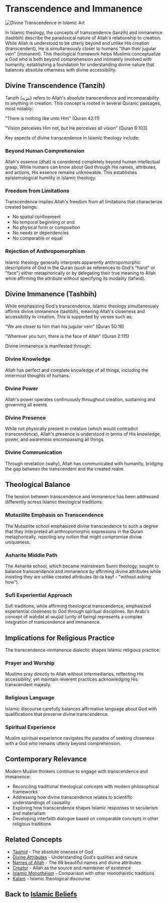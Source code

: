 # Transcendence and Immanence

![Divine Transcendence in Islamic Art](transcendence.jpg)

In Islamic theology, the concepts of transcendence (tanzih) and immanence (tashbih) describe the paradoxical nature of Allah's relationship to creation. While Allah is understood to be utterly beyond and unlike His creation (transcendent), He is simultaneously closer to humans "than their jugular vein" (immanent). This theological framework helps Muslims conceptualize a God who is both beyond comprehension and intimately involved with humanity, establishing a foundation for understanding divine nature that balances absolute otherness with divine accessibility.

## Divine Transcendence (Tanzih)

Tanzih (تنزيه) refers to Allah's absolute transcendence and incomparability to anything in creation. This concept is rooted in several Quranic passages, most notably:

"There is nothing like unto Him" (Quran 42:11)

"Vision perceives Him not, but He perceives all vision" (Quran 6:103)

Key aspects of divine transcendence in Islamic theology include:

### Beyond Human Comprehension

Allah's essence (dhat) is considered completely beyond human intellectual grasp. While humans can know about God through His names, attributes, and actions, His essence remains unknowable. This establishes epistemological humility in Islamic theology.

### Freedom from Limitations

Transcendence implies Allah's freedom from all limitations that characterize created beings:
- No spatial confinement
- No temporal beginning or end
- No physical form or composition
- No needs or dependencies
- No comparable or equal

### Rejection of Anthropomorphism

Islamic theology generally interprets apparently anthropomorphic descriptions of God in the Quran (such as references to God's "hand" or "face") either metaphorically or by delegating their true meaning to Allah while affirming the attribute without specifying its modality (tafwid).

## Divine Immanence (Tashbih)

While emphasizing God's transcendence, Islamic theology simultaneously affirms divine immanence (tashbih), meaning Allah's closeness and accessibility to creation. This is supported by verses such as:

"We are closer to him than his jugular vein" (Quran 50:16)

"Wherever you turn, there is the face of Allah" (Quran 2:115)

Divine immanence is manifested through:

### Divine Knowledge

Allah has perfect and complete knowledge of all things, including the innermost thoughts of humans.

### Divine Power

Allah's power operates continuously throughout creation, sustaining and governing all events.

### Divine Presence

While not physically present in creation (which would contradict transcendence), Allah's presence is understood in terms of His knowledge, power, and awareness encompassing all things.

### Divine Communication

Through revelation (wahy), Allah has communicated with humanity, bridging the gap between the transcendent and the created realm.

## Theological Balance

The tension between transcendence and immanence has been addressed differently across Islamic theological traditions:

### Mutazilite Emphasis on Transcendence

The Mutazilite school emphasized divine transcendence to such a degree that they interpreted all anthropomorphic expressions in the Quran metaphorically, rejecting any notion that might compromise divine uniqueness.

### Asharite Middle Path

The Asharite school, which became mainstream Sunni theology, sought to balance transcendence and immanence by affirming divine attributes while insisting they are unlike created attributes (bi-la kayf - "without asking how").

### Sufi Experiential Approach

Sufi traditions, while affirming theological transcendence, emphasized experiential closeness to God through spiritual disciplines. Ibn Arabi's concept of waḥdat al-wujūd (unity of being) represents a complex integration of transcendence and immanence.

## Implications for Religious Practice

The transcendence-immanence dialectic shapes Islamic religious practice:

### Prayer and Worship

Muslims pray directly to Allah without intermediaries, reflecting His accessibility, yet maintain reverent practices acknowledging His transcendent majesty.

### Religious Language

Islamic discourse carefully balances affirmative language about God with qualifications that preserve divine transcendence.

### Spiritual Experience

Muslim spiritual experience navigates the paradox of seeking closeness with a God who remains utterly beyond comprehension.

## Contemporary Relevance

Modern Muslim thinkers continue to engage with transcendence and immanence:

- Reconciling traditional theological concepts with modern philosophical frameworks
- Addressing how divine transcendence relates to scientific understandings of causality
- Exploring how transcendence shapes Islamic responses to secularism and materialism
- Developing interfaith dialogue based on comparable concepts in other religious traditions

## Related Concepts

- [Tawhid](./tawhid.md) - The absolute oneness of God
- [Divine Attributes](./divine_attributes.md) - Understanding God's qualities and nature
- [Names of Allah](./names_of_allah.md) - The 99 beautiful names and divine attributes
- [Creator](./creator.md) - Allah as the source and maintainer of existence
- [Islamic Monotheism](./islamic_monotheism.md) - Comparison with other monotheistic traditions
- [Kalam](./kalam.md) - Islamic theological discourse

## Back to [Islamic Beliefs](./README.md)

